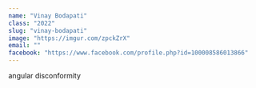 ```yaml
---
name: "Vinay Bodapati"
class: "2022"
slug: "vinay-bodapati"
image: "https://imgur.com/zpckZrX"
email: ""
facebook: "https://www.facebook.com/profile.php?id=100008586013866"
---
```

angular disconformity